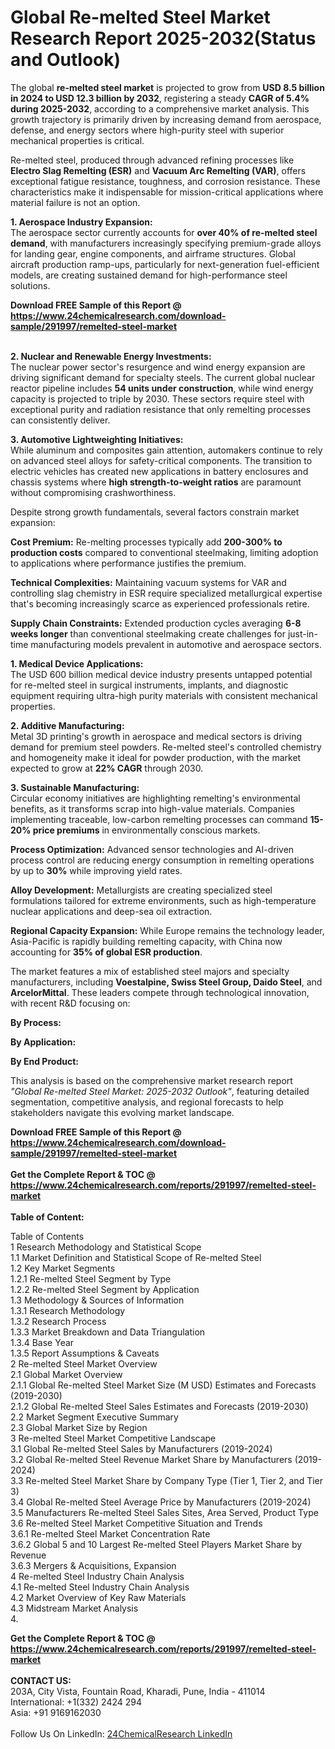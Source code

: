 <h1>Global Re-melted Steel Market Research Report 2025-2032(Status and Outlook)</h1><p>The global <strong>re-melted steel market</strong> is projected to grow from <strong>USD 8.5 billion in 2024 to USD 12.3 billion by 2032</strong>, registering a steady <strong>CAGR of 5.4% during 2025-2032</strong>, according to a comprehensive market analysis. This growth trajectory is primarily driven by increasing demand from aerospace, defense, and energy sectors where high-purity steel with superior mechanical properties is critical.</p><p>Re-melted steel, produced through advanced refining processes like <strong>Electro Slag Remelting (ESR)</strong> and <strong>Vacuum Arc Remelting (VAR)</strong>, offers exceptional fatigue resistance, toughness, and corrosion resistance. These characteristics make it indispensable for mission-critical applications where material failure is not an option.</p><p><strong>1. Aerospace Industry Expansion:</strong><br>
The aerospace sector currently accounts for <strong>over 40% of re-melted steel demand</strong>, with manufacturers increasingly specifying premium-grade alloys for landing gear, engine components, and airframe structures. Global aircraft production ramp-ups, particularly for next-generation fuel-efficient models, are creating sustained demand for high-performance steel solutions.</p><div><b>Download FREE Sample of this Report @ 
            <a href="https://www.24chemicalresearch.com/download-sample/291997/remelted-steel-market">
            https://www.24chemicalresearch.com/download-sample/291997/remelted-steel-market</a></b></div><br><p><strong>2. Nuclear and Renewable Energy Investments:</strong><br>
The nuclear power sector's resurgence and wind energy expansion are driving significant demand for specialty steels. The current global nuclear reactor pipeline includes <strong>54 units under construction</strong>, while wind energy capacity is projected to triple by 2030. These sectors require steel with exceptional purity and radiation resistance that only remelting processes can consistently deliver.</p><p><strong>3. Automotive Lightweighting Initiatives:</strong><br>
While aluminum and composites gain attention, automakers continue to rely on advanced steel alloys for safety-critical components. The transition to electric vehicles has created new applications in battery enclosures and chassis systems where <strong>high strength-to-weight ratios</strong> are paramount without compromising crashworthiness.</p><p>Despite strong growth fundamentals, several factors constrain market expansion:</p><p><strong>Cost Premium:</strong> Re-melting processes typically add <strong>200-300% to production costs</strong> compared to conventional steelmaking, limiting adoption to applications where performance justifies the premium.</p><p><strong>Technical Complexities:</strong> Maintaining vacuum systems for VAR and controlling slag chemistry in ESR require specialized metallurgical expertise that's becoming increasingly scarce as experienced professionals retire.</p><p><strong>Supply Chain Constraints:</strong> Extended production cycles averaging <strong>6-8 weeks longer</strong> than conventional steelmaking create challenges for just-in-time manufacturing models prevalent in automotive and aerospace sectors.</p><p><strong>1. Medical Device Applications:</strong><br>
The USD 600 billion medical device industry presents untapped potential for re-melted steel in surgical instruments, implants, and diagnostic equipment requiring ultra-high purity materials with consistent mechanical properties.</p><p><strong>2. Additive Manufacturing:</strong><br>
Metal 3D printing's growth in aerospace and medical sectors is driving demand for premium steel powders. Re-melted steel's controlled chemistry and homogeneity make it ideal for powder production, with the market expected to grow at <strong>22% CAGR</strong> through 2030.</p><p><strong>3. Sustainable Manufacturing:</strong><br>
Circular economy initiatives are highlighting remelting's environmental benefits, as it transforms scrap into high-value materials. Companies implementing traceable, low-carbon remelting processes can command <strong>15-20% price premiums</strong> in environmentally conscious markets.</p><p><strong>Process Optimization:</strong> Advanced sensor technologies and AI-driven process control are reducing energy consumption in remelting operations by up to <strong>30%</strong> while improving yield rates.</p><p><strong>Alloy Development:</strong> Metallurgists are creating specialized steel formulations tailored for extreme environments, such as high-temperature nuclear applications and deep-sea oil extraction.</p><p><strong>Regional Capacity Expansion:</strong> While Europe remains the technology leader, Asia-Pacific is rapidly building remelting capacity, with China now accounting for <strong>35% of global ESR production</strong>.</p><p>The market features a mix of established steel majors and specialty manufacturers, including <strong>Voestalpine, Swiss Steel Group, Daido Steel</strong>, and <strong>ArcelorMittal</strong>. These leaders compete through technological innovation, with recent R&amp;D focusing on:</p><p><strong>By Process:</strong></p><p><strong>By Application:</strong></p><p><strong>By End Product:</strong></p><p>This analysis is based on the comprehensive market research report <em>"Global Re-melted Steel Market: 2025-2032 Outlook"</em>, featuring detailed segmentation, competitive analysis, and regional forecasts to help stakeholders navigate this evolving market landscape.</p><div><b>Download FREE Sample of this Report @ 
            <a href="https://www.24chemicalresearch.com/download-sample/291997/remelted-steel-market">
            https://www.24chemicalresearch.com/download-sample/291997/remelted-steel-market</a></b></div><br><div><b>Get the Complete Report & TOC @ 
            <a href="https://www.24chemicalresearch.com/reports/291997/remelted-steel-market">
            https://www.24chemicalresearch.com/reports/291997/remelted-steel-market</a></b></div><br>
            <b>Table of Content:</b><p>Table of Contents<br />
1 Research Methodology and Statistical Scope<br />
1.1 Market Definition and Statistical Scope of Re-melted Steel<br />
1.2 Key Market Segments<br />
1.2.1 Re-melted Steel Segment by Type<br />
1.2.2 Re-melted Steel Segment by Application<br />
1.3 Methodology & Sources of Information<br />
1.3.1 Research Methodology<br />
1.3.2 Research Process<br />
1.3.3 Market Breakdown and Data Triangulation<br />
1.3.4 Base Year<br />
1.3.5 Report Assumptions & Caveats<br />
2 Re-melted Steel Market Overview<br />
2.1 Global Market Overview<br />
2.1.1 Global Re-melted Steel Market Size (M USD) Estimates and Forecasts (2019-2030)<br />
2.1.2 Global Re-melted Steel Sales Estimates and Forecasts (2019-2030)<br />
2.2 Market Segment Executive Summary<br />
2.3 Global Market Size by Region<br />
3 Re-melted Steel Market Competitive Landscape<br />
3.1 Global Re-melted Steel Sales by Manufacturers (2019-2024)<br />
3.2 Global Re-melted Steel Revenue Market Share by Manufacturers (2019-2024)<br />
3.3 Re-melted Steel Market Share by Company Type (Tier 1, Tier 2, and Tier 3)<br />
3.4 Global Re-melted Steel Average Price by Manufacturers (2019-2024)<br />
3.5 Manufacturers Re-melted Steel Sales Sites, Area Served, Product Type<br />
3.6 Re-melted Steel Market Competitive Situation and Trends<br />
3.6.1 Re-melted Steel Market Concentration Rate<br />
3.6.2 Global 5 and 10 Largest Re-melted Steel Players Market Share by Revenue<br />
3.6.3 Mergers & Acquisitions, Expansion<br />
4 Re-melted Steel Industry Chain Analysis<br />
4.1 Re-melted Steel Industry Chain Analysis<br />
4.2 Market Overview of Key Raw Materials<br />
4.3 Midstream Market Analysis<br />
4.</p><div><b>Get the Complete Report & TOC @ 
            <a href="https://www.24chemicalresearch.com/reports/291997/remelted-steel-market">
            https://www.24chemicalresearch.com/reports/291997/remelted-steel-market</a></b></div><br><b>CONTACT US:</b><br>
            203A, City Vista, Fountain Road, Kharadi, Pune, India - 411014<br>
            International: +1(332) 2424 294<br>
            Asia: +91 9169162030 <br><br>
            Follow Us On LinkedIn: <a href="https://www.linkedin.com/company/24chemicalresearch/">24ChemicalResearch LinkedIn</a>